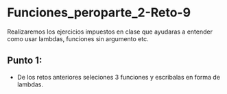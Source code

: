 # Funciones_peroparte_2-Reto-9
Realizaremos los ejercicios impuestos en clase que ayudaras a entender como usar lambdas, funciones sin argumento etc.
## Punto 1:
- De los retos anteriores seleciones 3 funciones y escribalas en forma de lambdas.
